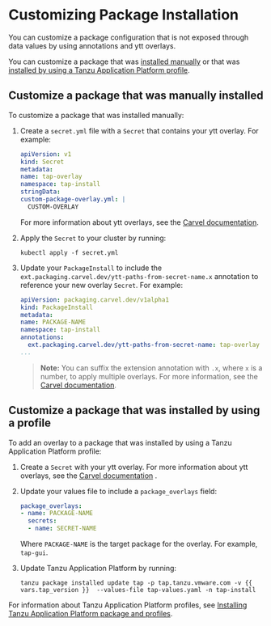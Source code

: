 # Customizing Package Installation

You can customize a package configuration that is not exposed through data values by using
annotations and ytt overlays.

You can customize a package that was [installed manually](#manual-package) or that was
[installed by using a Tanzu Application Platform profile](#profile-package).

## <a id="manual-package"></a>Customize a package that was manually installed

To customize a package that was installed manually:

1. Create a `secret.yml` file with a `Secret` that contains your ytt overlay. For example:

   ```yaml
   apiVersion: v1
   kind: Secret
   metadata:
   name: tap-overlay
   namespace: tap-install
   stringData:
   custom-package-overlay.yml: |
     CUSTOM-OVERLAY
   ```

   For more information about ytt overlays, see the
   [Carvel documentation](https://carvel.dev/ytt/docs/v0.43.0/ytt-overlays/).

2. Apply the `Secret` to your cluster by running:

   ```console
   kubectl apply -f secret.yml
   ```

3. Update your `PackageInstall` to include the
   `ext.packaging.carvel.dev/ytt-paths-from-secret-name.x` annotation to reference your new
   overlay `Secret`. For example:

   ```yaml
   apiVersion: packaging.carvel.dev/v1alpha1
   kind: PackageInstall
   metadata:
   name: PACKAGE-NAME
   namespace: tap-install
   annotations:
     ext.packaging.carvel.dev/ytt-paths-from-secret-name: tap-overlay
   ...
   ```

   > **Note:** You can suffix the extension annotation with `.x`, where `x` is a number, to
   > apply multiple overlays.
   > For more information, see the
   > [Carvel documentation](https://carvel.dev/kapp-controller/docs/v0.40.0/package-install-extensions/).

## <a id="profile-package"></a>Customize a package that was installed by using a profile

To add an overlay to a package that was installed by using a Tanzu Application Platform profile:

1. Create a `Secret` with your ytt overlay. For more information about ytt overlays, see the
   [Carvel documentation](https://carvel.dev/ytt/docs/v0.43.0/ytt-overlays/) .

2. Update your values file to include a `package_overlays` field:

    ```yaml
    package_overlays:
    - name: PACKAGE-NAME
      secrets:
      - name: SECRET-NAME
    ```

    Where `PACKAGE-NAME` is the target package for the overlay. For example, `tap-gui`.

3. Update Tanzu Application Platform by running:

    ```console
    tanzu package installed update tap -p tap.tanzu.vmware.com -v {{ vars.tap_version }}  --values-file tap-values.yaml -n tap-install
    ```

For information about Tanzu Application Platform profiles, see
[Installing Tanzu Application Platform package and profiles](install-online/profile.hbs.md).
